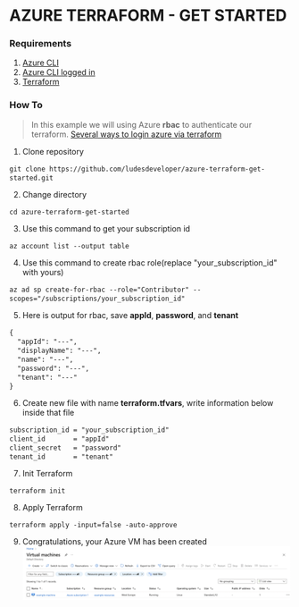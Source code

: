 # **AZURE TERRAFORM - GET STARTED**
### **Requirements**
1. [Azure CLI](https://docs.microsoft.com/en-us/cli/azure/install-azure-cli)
2. [Azure CLI logged in](https://docs.microsoft.com/en-us/cli/azure/authenticate-azure-cli)
3. [Terraform](https://learn.hashicorp.com/tutorials/terraform/install-cli)
### **How To**
> In this example we will using Azure **rbac** to authenticate our terraform. [Several ways to login azure via terraform](https://registry.terraform.io/providers/hashicorp/azurerm/latest/docs/guides/service_principal_client_secret)
1. Clone repository
```
git clone https://github.com/ludesdeveloper/azure-terraform-get-started.git
```
2. Change directory
```
cd azure-terraform-get-started
```
3. Use this command to get your subscription id
```
az account list --output table
```
4. Use this command to create rbac role(replace "your_subscription_id" with yours)
```
az ad sp create-for-rbac --role="Contributor" --scopes="/subscriptions/your_subscription_id"
```
5. Here is output for rbac, save **appId**, **password**, and **tenant**
```
{
  "appId": "---",
  "displayName": "---",
  "name": "---",
  "password": "---",
  "tenant": "---"
}
```
6. Create new file with name **terraform.tfvars**, write information below inside that file
```
subscription_id = "your_subscription_id"
client_id       = "appId"
client_secret   = "password"
tenant_id       = "tenant"
```
7. Init Terraform
```
terraform init
```
8. Apply Terraform
```
terraform apply -input=false -auto-approve
```
9. Congratulations, your Azure VM has been created
![AzureVM](images/AzureVM.png)
